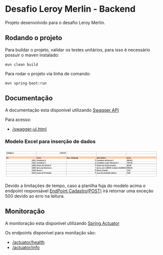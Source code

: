 # Desafio Leroy Merlin - Backend

Projeto desenvolvido para o desafio Leroy Merlin. 

## Rodando o projeto

Para buildar o projeto, validar os testes unitários, para isso é necessário possuir o maven instalado:
```
mvn clean build
```

Para rodar o projeto via linha de comando:

```
mvn spring-boot:run
```

## Documentação

A documentação esta disponível utilizando [Swagger API](https://swagger.io/)

Para acesso:
- [/swagger-ui.html](http://localhost:8080/swagger-ui.html)

### Modelo Excel para inserção de dados
![](https://github.com/albuquerquealan/desafio-leroyMerlin/blob/main/modelo-inser%C3%A7%C3%A3o%20dados.png "Modelo planilha para inserção de dados")

Devido a limitações de tempo, caso a planilha fuja do modelo acima o endpoint 
responsável [EndPoint Cadastro(POST)](http://localhost:8080/products) 
irá retornar uma exceção 500 devido ao erro na leitura.
## Monitoração

A monitoração esta disponível utilizando [Spring Actuator](https://docs.spring.io/spring-boot/docs/current/reference/html/production-ready-features.html)

Os endpoints disponível para monitação são:
- [/actuator/health](http://localhost:8080/actuator/health)
- [/actuator/info](http://localhost:8080/actuator/info)



